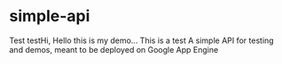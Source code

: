 # simple-api
Test testHi, Hello this is my demo... This is a test
A simple API for testing and demos, meant to be deployed on Google App Engine
